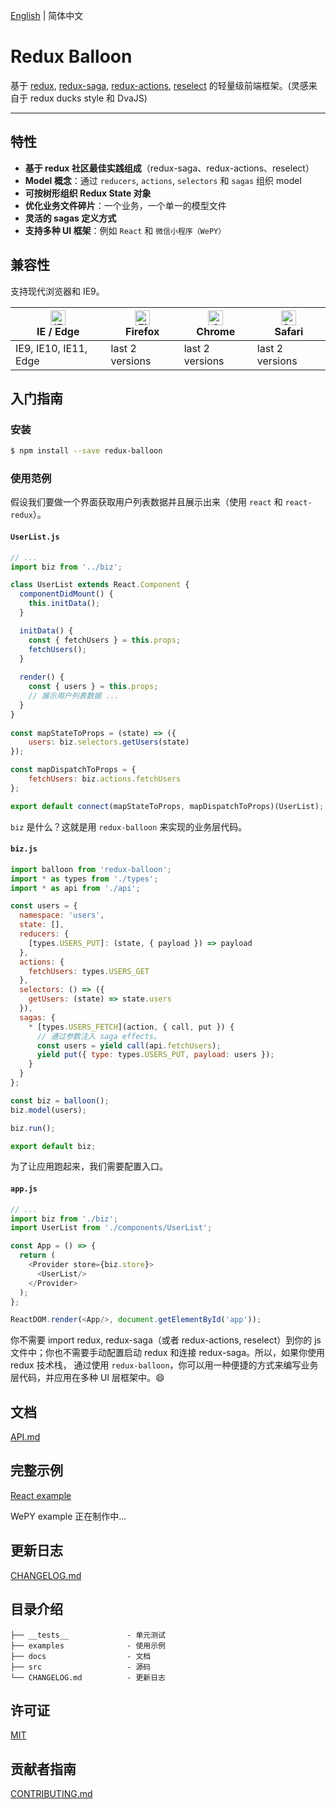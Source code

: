 [English](https://github.com/IAMSUPERMONKEY/redux-balloon/blob/master/README.md) | 简体中文



# Redux Balloon

基于 [redux](https://github.com/reduxjs/redux), [redux-saga](https://github.com/redux-saga/redux-saga), [redux-actions](https://github.com/redux-utilities/redux-actions), [reselect](https://github.com/reduxjs/reselect) 的轻量级前端框架。(灵感来自于 redux ducks style 和 DvaJS)

------

## 特性

- **基于 redux 社区最佳实践组成**（redux-saga、redux-actions、reselect）
- **Model 概念**：通过 `reducers`, `actions`, `selectors` 和 `sagas` 组织 model
- **可按树形组织 Redux State 对象**
- **优化业务文件碎片**：一个业务，一个单一的模型文件
- **灵活的 sagas 定义方式**
- **支持多种 UI 框架**：例如 `React` 和 `微信小程序（WePY）`   

## 兼容性

支持现代浏览器和 IE9。

| [<img src="https://raw.githubusercontent.com/alrra/browser-logos/master/src/edge/edge_48x48.png" alt="IE / Edge" width="24px" height="24px" />](http://godban.github.io/browsers-support-badges/)</br>IE / Edge | [<img src="https://raw.githubusercontent.com/alrra/browser-logos/master/src/firefox/firefox_48x48.png" alt="Firefox" width="24px" height="24px" />](http://godban.github.io/browsers-support-badges/)</br>Firefox | [<img src="https://raw.githubusercontent.com/alrra/browser-logos/master/src/chrome/chrome_48x48.png" alt="Chrome" width="24px" height="24px" />](http://godban.github.io/browsers-support-badges/)</br>Chrome | [<img src="https://raw.githubusercontent.com/alrra/browser-logos/master/src/safari/safari_48x48.png" alt="Safari" width="24px" height="24px" />](http://godban.github.io/browsers-support-badges/)</br>Safari |
| ------------------------------------------------------------ | ------------------------------------------------------------ | ------------------------------------------------------------ | ------------------------------------------------------------ |
| IE9, IE10, IE11, Edge                                        | last 2 versions                                              | last 2 versions                                              | last 2 versions                                              |



## 入门指南

### 安装

```bash
$ npm install --save redux-balloon
```



### 使用范例

假设我们要做一个界面获取用户列表数据并且展示出来（使用 `react` 和 `react-redux`）。

#### `UserList.js`

```javascript
// ...
import biz from '../biz';

class UserList extends React.Component {
  componentDidMount() {
  	this.initData();
  }

  initData() {
    const { fetchUsers } = this.props;
    fetchUsers();
  }
  
  render() {
    const { users } = this.props;
    // 展示用户列表数据 ...
  }
}
  
const mapStateToProps = (state) => ({
    users: biz.selectors.getUsers(state)
});

const mapDispatchToProps = {
    fetchUsers: biz.actions.fetchUsers
};

export default connect(mapStateToProps, mapDispatchToProps)(UserList);
```



`biz` 是什么？这就是用 `redux-balloon` 来实现的业务层代码。

#### `biz.js`

```javascript
import balloon from 'redux-balloon';
import * as types from './types';
import * as api from './api';

const users = {
  namespace: 'users',
  state: [],
  reducers: {
    [types.USERS_PUT]: (state, { payload }) => payload
  },
  actions: {
    fetchUsers: types.USERS_GET
  },
  selectors: () => ({
    getUsers: (state) => state.users
  }),
  sagas: {
    * [types.USERS_FETCH](action, { call, put }) {
      // 通过参数注入 saga effects。
      const users = yield call(api.fetchUsers);
      yield put({ type: types.USERS_PUT, payload: users });
    }
  }
};

const biz = balloon();
biz.model(users);

biz.run();

export default biz;
```



为了让应用跑起来，我们需要配置入口。

#### `app.js`

```javascript
// ...
import biz from './biz';
import UserList from './components/UserList';

const App = () => {
  return (
    <Provider store={biz.store}>
      <UserList/>
    </Provider>
  );
};

ReactDOM.render(<App/>, document.getElementById('app'));
```



你不需要 import redux, redux-saga（或者 redux-actions, reselect）到你的 js 文件中；你也不需要手动配置启动 redux 和连接 redux-saga。所以，如果你使用 redux 技术栈， 通过使用 `redux-balloon`，你可以用一种便捷的方式来编写业务层代码，并应用在多种 UI 层框架中。:smile:

## 文档

[API.md](https://github.com/IAMSUPERMONKEY/redux-balloon/blob/master/docs/zh-cn/API.md)



## 完整示例

[React example](https://github.com/IAMSUPERMONKEY/redux-balloon/tree/master/examples/react)

WePY example 正在制作中...



## 更新日志

[CHANGELOG.md](https://github.com/IAMSUPERMONKEY/redux-balloon/blob/master/CHANGELOG.md)



## 目录介绍

```
├── __tests__             - 单元测试
├── examples              - 使用示例
├── docs                  - 文档
├── src                   - 源码
└── CHANGELOG.md          - 更新日志
```



## 许可证

[MIT](https://tldrlegal.com/license/mit-license)



## 贡献者指南

[CONTRIBUTING.md](https://github.com/IAMSUPERMONKEY/redux-balloon/blob/master/CONTRIBUTING.md)

